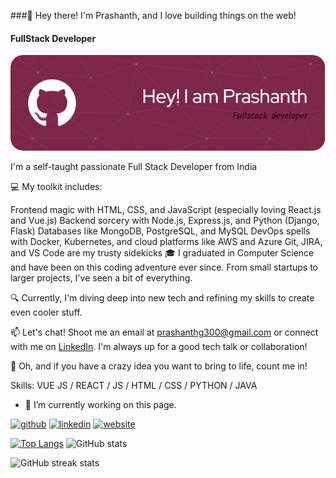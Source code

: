###👋 Hey there! I'm Prashanth, and I love building things on the web!
#### FullStack Developer
![Full Stack Developer](https://raw.githubusercontent.com/Prashanthg300/Prashanthg300/main/github-header-image.png)

I'm a self-taught passionate Full Stack Developer from India

💻 My toolkit includes:

Frontend magic with HTML, CSS, and JavaScript (especially loving React.js and Vue.js)
Backend sorcery with Node.js, Express.js, and Python (Django, Flask)
Databases like MongoDB, PostgreSQL, and MySQL
DevOps spells with Docker, Kubernetes, and cloud platforms like AWS and Azure
Git, JIRA, and VS Code are my trusty sidekicks
🎓 I graduated in Computer Science and have been on this coding adventure ever since. From small startups to larger projects, I've seen a bit of everything.

🔍 Currently, I'm diving deep into new tech and refining my skills to create even cooler stuff.

📫 Let's chat! Shoot me an email at prashanthg300@gmail.com or connect with me on [LinkedIn](https://www.linkedin.com/in/prashanth-gadde/). I'm always up for a good tech talk or collaboration!

🌟 Oh, and if you have a crazy idea you want to bring to life, count me in!

Skills: VUE JS / REACT / JS / HTML / CSS / PYTHON / JAVA

- 🔭 I’m currently working on this page. 


[<img src='https://cdn.jsdelivr.net/npm/simple-icons@3.0.1/icons/github.svg' alt='github' height='40'>](https://github.com/Prashanthg300)  [<img src='https://cdn.jsdelivr.net/npm/simple-icons@3.0.1/icons/linkedin.svg' alt='linkedin' height='40'>](https://www.linkedin.com/in/prashanth-gadde/)  [<img src='https://cdn.jsdelivr.net/npm/simple-icons@3.0.1/icons/icloud.svg' alt='website' height='40'>](https://prashanth-g-portfolio.netlify.app/)  

[![Top Langs](https://github-readme-stats.vercel.app/api/top-langs/?username=Prashanthg300)](https://github.com/anuraghazra/github-readme-stats) ![GitHub stats](https://github-readme-stats.vercel.app/api?username=Prashanthg300&show_icons=true)  



![GitHub streak stats](https://streak-stats.demolab.com/?user=Prashanthg300)  

